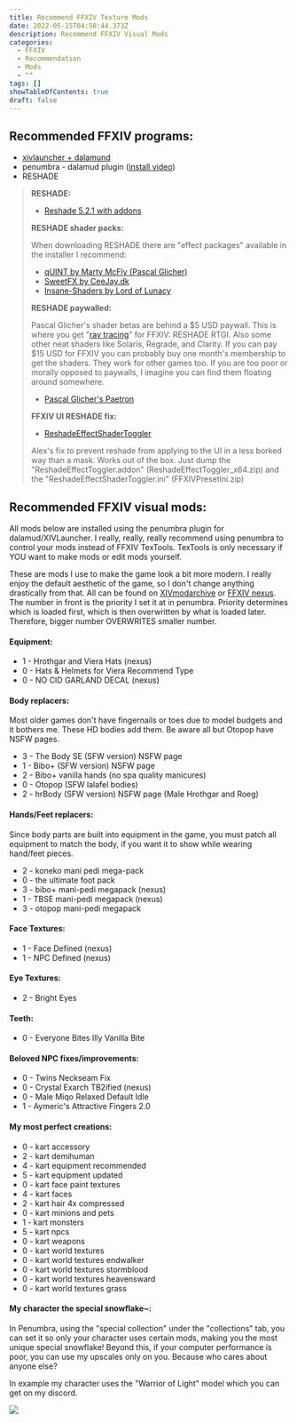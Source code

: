 ```yaml
---
title: Recommend FFXIV Texture Mods
date: 2022-05-15T04:58:44.373Z
description: Recommend FFXIV Visual Mods
categories:
  - FFXIV
  - Recommendation
  - Mods
  - ""
tags: []
showTableOfContents: true
draft: false
---
```

## Recommended FFXIV programs:

* [xivlauncher + dalamund](https://github.com/goatcorp/FFXIVQuickLauncher)
* penumbra - dalamud plugin ([install video](https://www.youtube.com/watch?v=J6T-Ro-WOnM))
* RESHADE

> **RESHADE:**
>
> * [Reshade 5.2.1 with addons](https://reshade.me/downloads/ReShade_Setup_5.2.1_Addon.exe)
>
> **RESHADE shader packs:**
>
> When downloading RESHADE there are "effect packages" available in the installer I recommend:
>
> * [qUINT by Marty McFly (Pascal Glicher)](https://github.com/martymcmodding/qUINT)
> * [SweetFX by CeeJay.dk](https://github.com/CeeJayDK/SweetFX)
> * [Insane-Shaders by Lord of Lunacy](https://github.com/LordOfLunacy/Insane-Shaders)
>
> **RESHADE paywalled:**
>
> Pascal Glicher's shader betas are behind a $5 USD paywall. This is where you get "[ray tracing](https://www.youtube.com/watch?v=ZOPgXRZSvzQ)" for FFXIV: RESHADE RTGI. Also some other neat shaders like Solaris, Regrade, and Clarity. If you can pay $15 USD for FFXIV you can probably buy one month's membership to get the shaders. They work for other games too. If you are too poor or morally opposed to paywalls, I imagine you can find them floating around somewhere.
>
> * [Pascal Glicher's Paetron](https://www.patreon.com/mcflypg)
>
> **FFXIV UI RESHADE fix:**
>
> * [ReshadeEffectShaderToggler](https://github.com/4lex4nder/ReshadeEffectShaderToggler/releases)
>
> Alex's fix to prevent reshade from applying to the UI in a less borked way than a mask. Works out of the box. Just dump the "ReshadeEffectToggler.addon" (ReshadeEffectToggler_x64.zip) and the "ReshadeEffectShaderToggler.ini" (FFXIVPresetIni.zip)

## Recommended FFXIV visual mods:

All mods below are installed using the penumbra plugin for dalamud/XIVLauncher. I really, really, really recommend using penumbra to control your mods instead of FFXIV TexTools. TexTools is only necessary if YOU want to make mods or edit mods yourself.

These are mods I use to make the game look a bit more modern. I really enjoy the default aesthetic of the game, so I don't change anything drastically from that. All can be found on [XIVmodarchive](https://www.xivmodarchive.com) or [FFXIV nexus](https://www.nexusmods.com/finalfantasy14).
The number in front is the priority I set it at in penumbra. Priority determines which is loaded first, which is then overwritten by what is loaded later. Therefore, bigger number OVERWRITES smaller number.

#### **Equipment:**

* 1 - Hrothgar and Viera Hats (nexus)
* 0 - Hats & Helmets for Viera Recommend Type
* 0 - NO CID GARLAND DECAL (nexus)

#### **Body replacers:**

Most older games don't have fingernails or toes due to model budgets and it bothers me. These HD bodies add them. Be aware all but Otopop have NSFW pages.

* 3 - The Body SE (SFW version) NSFW page
* 1 - Bibo+ (SFW version) NSFW page
* 2 - Bibo+ vanilla hands (no spa quality manicures)
* 0 - Otopop (SFW lalafel bodies) 
* 2 - hrBody (SFW version) NSFW page (Male Hrothgar and Roeg)

#### **Hands/Feet replacers:**

Since body parts are built into equipment in the game, you must patch all equipment to match the body, if you want it to show while wearing hand/feet pieces.

* 2 - koneko mani pedi mega-pack
* 0 - the ultimate foot pack
* 3 - bibo+ mani-pedi megapack (nexus)
* 1  - TBSE mani-pedi megapack (nexus)
* 3 - otopop mani-pedi megapack

#### **Face Textures:**

* 1 - Face Defined (nexus)
* 1 - NPC Defined (nexus)

#### **Eye Textures:**

* 2 - Bright Eyes

#### **Teeth:**

* 0 - Everyone Bites Illy Vanilla Bite

#### **Beloved NPC fixes/improvements:**

* 0 - Twins Neckseam Fix
* 0 - Crystal Exarch TB2ified (nexus)
* 0 - Male Miqo Relaxed Default Idle
* 1 - Aymeric's Attractive Fingers 2.0

#### **My most perfect creations:**

* 0 - kart accessory
* 2 - kart demihuman
* 4 - kart equipment recommended
* 5 - kart equipment updated
* 0 - kart face paint textures
* 4 - kart faces
* 2 - kart hair 4x compressed
* 0 - kart minions and pets
* 1 - kart monsters
* 5 - kart npcs
* 0 - kart weapons
* 0 - kart world textures
* 0 - kart world textures endwalker
* 0 - kart world textures stormblood
* 0 - kart world textures heavensward
* 0 - kart world textures grass

#### My character the special snowflake~:

In Penumbra, using the "special collection" under the "collections" tab, you can set it so only your character uses certain mods, making you the most unique special snowflake! Beyond this, if your computer performance is poor, you can use my upscales only on you. Because who cares about anyone else?

In example my character uses the "Warrior of Light" model which you can get on my discord.

![](https://i.imgur.com/35Nd67B.png)